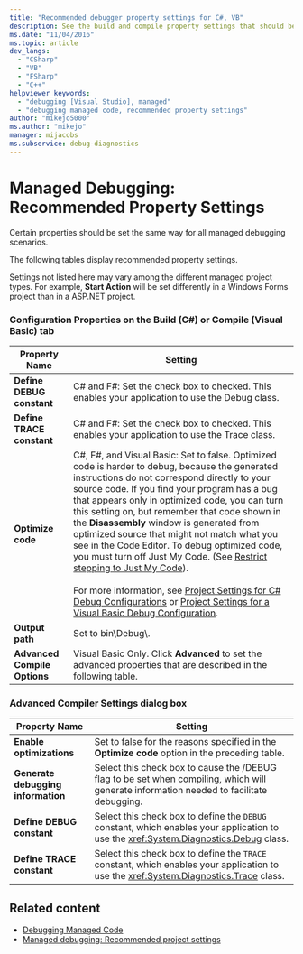 ```yaml
---
title: "Recommended debugger property settings for C#, VB"
description: See the build and compile property settings that should be the same for all managed debugging. Other settings can vary depending on project type.
ms.date: "11/04/2016"
ms.topic: article
dev_langs:
  - "CSharp"
  - "VB"
  - "FSharp"
  - "C++"
helpviewer_keywords:
  - "debugging [Visual Studio], managed"
  - "debugging managed code, recommended property settings"
author: "mikejo5000"
ms.author: "mikejo"
manager: mijacobs
ms.subservice: debug-diagnostics
---
```

# Managed Debugging: Recommended Property Settings

Certain properties should be set the same way for all managed debugging scenarios.

 The following tables display recommended property settings.

 Settings not listed here may vary among the different managed project types. For example, **Start Action** will be set differently in a Windows Forms project than in a ASP.NET project.

### Configuration Properties on the Build (C#) or Compile (Visual Basic) tab

|**Property Name**|**Setting**|
|-----------------------|-----------------|
|**Define DEBUG constant**|C# and F#: Set the check box to checked. This enables your application to use the Debug class.|
|**Define TRACE constant**|C# and F#: Set the check box to checked. This enables your application to use the Trace class.|
|**Optimize code**|C#, F#, and Visual Basic: Set to false. Optimized code is harder to debug, because the generated instructions do not correspond directly to your source code. If you find your program has a bug that appears only in optimized code, you can turn this setting on, but remember that code shown in the **Disassembly** window is generated from optimized source that might not match what you see in the Code Editor. To debug optimized code, you must turn off Just My Code. (See [Restrict stepping to Just My Code](../debugger/navigating-through-code-with-the-debugger.md#BKMK_Restrict_stepping_to_Just_My_Code)).<br /><br /> For more information, see [Project Settings for  C# Debug Configurations](../debugger/project-settings-for-csharp-debug-configurations.md) or [Project Settings for a Visual Basic Debug Configuration](../debugger/project-settings-for-a-visual-basic-debug-configuration.md).|
|**Output path**|Set to bin\Debug\\.|
|**Advanced Compile Options**|Visual Basic Only. Click **Advanced** to set the advanced properties that are described in the following table.|

### Advanced Compiler Settings dialog box

|**Property Name**|**Setting**|
|-----------------------|-----------------|
|**Enable optimizations**|Set to false for the reasons specified in the **Optimize code** option in the preceding table.|
|**Generate debugging information**|Select this check box to cause the /DEBUG flag to be set when compiling, which will generate information needed to facilitate debugging.|
|**Define DEBUG constant**|Select this check box to define the `DEBUG` constant, which enables your application to use the <xref:System.Diagnostics.Debug> class.|
|**Define TRACE constant**|Select this check box to define the `TRACE` constant, which enables your application to use the <xref:System.Diagnostics.Trace> class.|

## Related content
- [Debugging Managed Code](/visualstudio/debugger/)
- [Managed debugging: Recommended project settings](../debugger/managed-debugging-recommended-property-settings.md)
